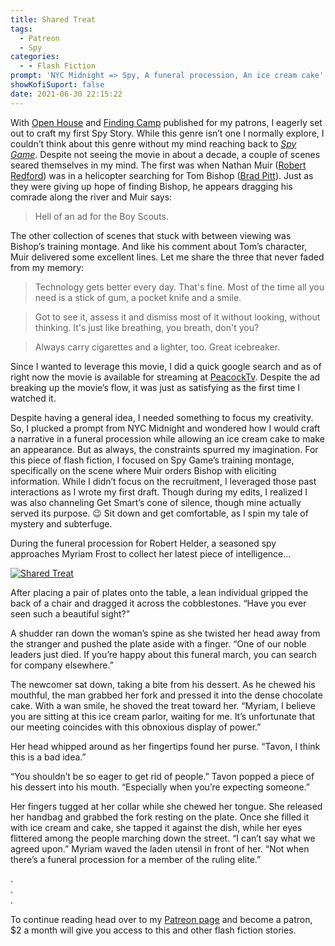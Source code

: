 ```yaml
---
title: Shared Treat
tags:
  - Patreon
  - Spy
categories:
  - - Flash Fiction
prompt: 'NYC Midnight => Spy, A funeral procession, An ice cream cake'
showKofiSuport: false
date: 2021-06-30 22:15:22
---
```


With [Open House](/archives/2021/06/23/202106-horror) and [Finding Camp](/archives/2021/06/16/202106-comedy/) published for my patrons, I eagerly set out to craft my first Spy Story. While this genre isn’t one I normally explore, I couldn’t think about this genre without my mind reaching back to [*Spy Game*](https://www.imdb.com/title/tt0266987/). Despite not seeing the movie in about a decade, a couple of scenes seared themselves in my mind. The first was when Nathan Muir ([Robert Redford](https://en.wikipedia.org/wiki/Robert_Redford)) was in a helicopter searching for Tom Bishop ([Brad Pitt](https://en.wikipedia.org/wiki/Brad_Pitt)).<!-- more --> Just as they were giving up hope of finding Bishop, he appears dragging his comrade along the river and Muir says:

> Hell of an ad for the Boy Scouts.

The other collection of scenes that stuck with between viewing was Bishop’s training montage. And like his comment about Tom’s character, Muir delivered some excellent lines. Let me share the three that never faded from my memory:

> Technology gets better every day. That's fine. Most of the time all you need is a stick of gum, a pocket knife and a smile. 

> Got to see it, assess it and dismiss most of it without looking, without thinking. It's just like breathing, you breath, don't you?

> Always carry cigarettes and a lighter, too. Great icebreaker.

Since I wanted to leverage this movie, I did a quick google search and as of right now the movie is available for streaming at [PeacockTv](https://www.peacocktv.com/). Despite the ad breaking up the movie’s flow, it was just as satisfying as the first time I watched it.

Despite having a general idea, I needed something to focus my creativity. So, I plucked a prompt from NYC Midnight and wondered how I would craft a narrative in a funeral procession while allowing an ice cream cake to make an appearance. But as always, the constraints spurred my imagination. For this piece of flash fiction, I focused on Spy Game’s training montage, specifically on the scene where Muir orders Bishop with eliciting information. While I didn’t focus on the recruitment, I leveraged those past interactions as I wrote my first draft. Though during my edits, I realized I was also channeling Get Smart’s cone of silence, though mine actually served its purpose. &#128521; Sit down and get comfortable, as I spin my tale of mystery and subterfuge.

During the funeral procession for Robert Helder, a seasoned spy approaches Myriam Frost to collect her latest piece of intelligence…

<div class="center">

[![Shared Treat](/images/patreon-flash-fiction/2021/shared-treat.png "Shared Treat")](https://www.patreon.com/posts/53098793)

</div>

After placing a pair of plates onto the table, a lean individual gripped the back of a chair and dragged it across the cobblestones. “Have you ever seen such a beautiful sight?”

A shudder ran down the woman’s spine as she twisted her head away from the stranger and pushed the plate aside with a finger. “One of our noble leaders just died. If you’re happy about this funeral march, you can search for company elsewhere.”

The newcomer sat down, taking a bite from his dessert. As he chewed his mouthful, the man grabbed her fork and pressed it into the dense chocolate cake. With a wan smile, he shoved the treat toward her. “Myriam, I believe you are sitting at this ice cream parlor, waiting for me. It’s unfortunate that our meeting coincides with this obnoxious display of power.”

Her head whipped around as her fingertips found her purse. “Tavon, I think this is a bad idea.”

“You shouldn’t be so eager to get rid of people.” Tavon popped a piece of his dessert into his mouth. “Especially when you’re expecting someone.”

Her fingers tugged at her collar while she chewed her tongue. She released her handbag and grabbed the fork resting on the plate. Once she filled it with ice cream and cake, she tapped it against the dish, while her eyes flittered among the people marching down the street. “I can’t say what we agreed upon.” Myriam waved the laden utensil in front of her. “Not when there’s a funeral procession for a member of the ruling elite.”

<div class="center story-ellipses">

.</br>
.</br>
.</br>

</div>

<div>

To continue reading head over to my [Patreon page](https://www.patreon.com/posts/53098793) and become a patron, $2 a month will give you access to this and other flash fiction stories.

</div>